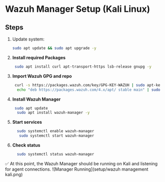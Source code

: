 # Wazuh Manager Setup (Kali Linux)

## Steps

1. Update system:
   ```bash
   sudo apt update && sudo apt upgrade -y
2. **Install required Packages**
   ```bash
    sudo apt install curl apt-transport-https lsb-release gnupg -y
4. **Import Wazuh GPG and repo**
   ```bash
    curl -s https://packages.wazuh.com/key/GPG-KEY-WAZUH | sudo apt-key add -
     echo "deb https://packages.wazuh.com/4.x/apt/ stable main" | sudo tee /etc/apt/sources.list.d/wazuh.list
5. **Install Wazuh Manager**
   ```bash
    sudo apt update
     sudo apt install wazuh-manager -y
6. **Start services**
   ```bash
     sudo systemctl enable wazuh-manager
      sudo systemctl start wazuh-manager
7. **Check status**
   ```bash
     sudo systemctl status wazuh-manager

✅ At this point, the Wazuh Manager should be running on Kali and listening for agent connections.
![Manager Running](setup/wazuh management kali.png)

